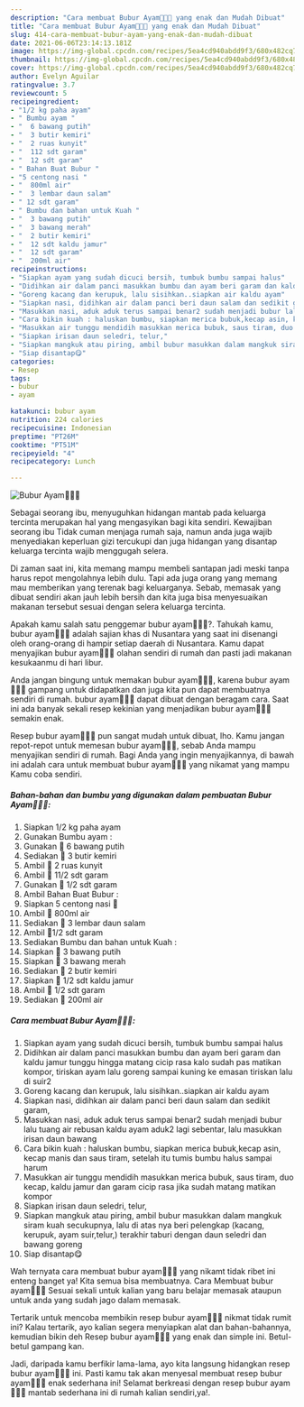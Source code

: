 ```yaml
---
description: "Cara membuat Bubur Ayam🥣🥣🥣 yang enak dan Mudah Dibuat"
title: "Cara membuat Bubur Ayam🥣🥣🥣 yang enak dan Mudah Dibuat"
slug: 414-cara-membuat-bubur-ayam-yang-enak-dan-mudah-dibuat
date: 2021-06-06T23:14:13.181Z
image: https://img-global.cpcdn.com/recipes/5ea4cd940abdd9f3/680x482cq70/bubur-ayam🥣🥣🥣-foto-resep-utama.jpg
thumbnail: https://img-global.cpcdn.com/recipes/5ea4cd940abdd9f3/680x482cq70/bubur-ayam🥣🥣🥣-foto-resep-utama.jpg
cover: https://img-global.cpcdn.com/recipes/5ea4cd940abdd9f3/680x482cq70/bubur-ayam🥣🥣🥣-foto-resep-utama.jpg
author: Evelyn Aguilar
ratingvalue: 3.7
reviewcount: 5
recipeingredient:
- "1/2 kg paha ayam"
- " Bumbu ayam "
- "  6 bawang putih"
- "  3 butir kemiri"
- "  2 ruas kunyit"
- "  112 sdt garam"
- "  12 sdt garam"
- " Bahan Buat Bubur "
- "5 centong nasi "
- "  800ml air"
- "  3 lembar daun salam"
- " 12 sdt garam"
- " Bumbu dan bahan untuk Kuah "
- "  3 bawang putih"
- "  3 bawang merah"
- "  2 butir kemiri"
- "  12 sdt kaldu jamur"
- "  12 sdt garam"
- "  200ml air"
recipeinstructions:
- "Siapkan ayam yang sudah dicuci bersih, tumbuk bumbu sampai halus"
- "Didihkan air dalam panci masukkan bumbu dan ayam beri garam dan kaldu jamur tunggu hingga matang cicip rasa kalo sudah pas matikan kompor, tiriskan ayam lalu goreng sampai kuning ke emasan tiriskan lalu di suir2"
- "Goreng kacang dan kerupuk, lalu sisihkan..siapkan air kaldu ayam"
- "Siapkan nasi, didihkan air dalam panci beri daun salam dan sedikit garam,"
- "Masukkan nasi, aduk aduk terus sampai benar2 sudah menjadi bubur lalu tuang air rebusan kaldu ayam aduk2 lagi sebentar, lalu masukkan irisan daun bawang"
- "Cara bikin kuah : haluskan bumbu, siapkan merica bubuk,kecap asin, kecap manis dan saus tiram, setelah itu tumis bumbu halus sampai harum"
- "Masukkan air tunggu mendidih masukkan merica bubuk, saus tiram, duo kecap, kaldu jamur dan garam cicip rasa jika sudah matang matikan kompor"
- "Siapkan irisan daun seledri, telur,"
- "Siapkan mangkuk atau piring, ambil bubur masukkan dalam mangkuk siram kuah secukupnya, lalu di atas nya beri pelengkap (kacang, kerupuk, ayam suir,telur,) terakhir taburi dengan daun seledri dan bawang goreng"
- "Siap disantap😋"
categories:
- Resep
tags:
- bubur
- ayam

katakunci: bubur ayam 
nutrition: 224 calories
recipecuisine: Indonesian
preptime: "PT26M"
cooktime: "PT51M"
recipeyield: "4"
recipecategory: Lunch

---
```



![Bubur Ayam🥣🥣🥣](https://img-global.cpcdn.com/recipes/5ea4cd940abdd9f3/680x482cq70/bubur-ayam🥣🥣🥣-foto-resep-utama.jpg)

Sebagai seorang ibu, menyuguhkan hidangan mantab pada keluarga tercinta merupakan hal yang mengasyikan bagi kita sendiri. Kewajiban seorang ibu Tidak cuman menjaga rumah saja, namun anda juga wajib menyediakan keperluan gizi tercukupi dan juga hidangan yang disantap keluarga tercinta wajib menggugah selera.

Di zaman  saat ini, kita memang mampu membeli santapan jadi meski tanpa harus repot mengolahnya lebih dulu. Tapi ada juga orang yang memang mau memberikan yang terenak bagi keluarganya. Sebab, memasak yang dibuat sendiri akan jauh lebih bersih dan kita juga bisa menyesuaikan makanan tersebut sesuai dengan selera keluarga tercinta. 



Apakah kamu salah satu penggemar bubur ayam🥣🥣🥣?. Tahukah kamu, bubur ayam🥣🥣🥣 adalah sajian khas di Nusantara yang saat ini disenangi oleh orang-orang di hampir setiap daerah di Nusantara. Kamu dapat menyajikan bubur ayam🥣🥣🥣 olahan sendiri di rumah dan pasti jadi makanan kesukaanmu di hari libur.

Anda jangan bingung untuk memakan bubur ayam🥣🥣🥣, karena bubur ayam🥣🥣🥣 gampang untuk didapatkan dan juga kita pun dapat membuatnya sendiri di rumah. bubur ayam🥣🥣🥣 dapat dibuat dengan beragam cara. Saat ini ada banyak sekali resep kekinian yang menjadikan bubur ayam🥣🥣🥣 semakin enak.

Resep bubur ayam🥣🥣🥣 pun sangat mudah untuk dibuat, lho. Kamu jangan repot-repot untuk memesan bubur ayam🥣🥣🥣, sebab Anda mampu menyajikan sendiri di rumah. Bagi Anda yang ingin menyajikannya, di bawah ini adalah cara untuk membuat bubur ayam🥣🥣🥣 yang nikamat yang mampu Kamu coba sendiri.

<!--inarticleads1-->

##### Bahan-bahan dan bumbu yang digunakan dalam pembuatan Bubur Ayam🥣🥣🥣:

1. Siapkan 1/2 kg paha ayam
1. Gunakan  Bumbu ayam :
1. Gunakan  🌺 6 bawang putih
1. Sediakan  🌺 3 butir kemiri
1. Ambil  🌺 2 ruas kunyit
1. Ambil  🌺 11/2 sdt garam
1. Gunakan  🌺 1/2 sdt garam
1. Ambil  Bahan Buat Bubur :
1. Siapkan 5 centong nasi 🌹
1. Ambil  🌹 800ml air
1. Sediakan  🌹 3 lembar daun salam
1. Ambil  🌹1/2 sdt garam
1. Sediakan  Bumbu dan bahan untuk Kuah :
1. Siapkan  💐 3 bawang putih
1. Siapkan  💐 3 bawang merah
1. Sediakan  💐 2 butir kemiri
1. Siapkan  💐 1/2 sdt kaldu jamur
1. Ambil  💐 1/2 sdt garam
1. Sediakan  💐 200ml air




<!--inarticleads2-->

##### Cara membuat Bubur Ayam🥣🥣🥣:

1. Siapkan ayam yang sudah dicuci bersih, tumbuk bumbu sampai halus
1. Didihkan air dalam panci masukkan bumbu dan ayam beri garam dan kaldu jamur tunggu hingga matang cicip rasa kalo sudah pas matikan kompor, tiriskan ayam lalu goreng sampai kuning ke emasan tiriskan lalu di suir2
1. Goreng kacang dan kerupuk, lalu sisihkan..siapkan air kaldu ayam
1. Siapkan nasi, didihkan air dalam panci beri daun salam dan sedikit garam,
1. Masukkan nasi, aduk aduk terus sampai benar2 sudah menjadi bubur lalu tuang air rebusan kaldu ayam aduk2 lagi sebentar, lalu masukkan irisan daun bawang
1. Cara bikin kuah : haluskan bumbu, siapkan merica bubuk,kecap asin, kecap manis dan saus tiram, setelah itu tumis bumbu halus sampai harum
1. Masukkan air tunggu mendidih masukkan merica bubuk, saus tiram, duo kecap, kaldu jamur dan garam cicip rasa jika sudah matang matikan kompor
1. Siapkan irisan daun seledri, telur,
1. Siapkan mangkuk atau piring, ambil bubur masukkan dalam mangkuk siram kuah secukupnya, lalu di atas nya beri pelengkap (kacang, kerupuk, ayam suir,telur,) terakhir taburi dengan daun seledri dan bawang goreng
1. Siap disantap😋




Wah ternyata cara membuat bubur ayam🥣🥣🥣 yang nikamt tidak ribet ini enteng banget ya! Kita semua bisa membuatnya. Cara Membuat bubur ayam🥣🥣🥣 Sesuai sekali untuk kalian yang baru belajar memasak ataupun untuk anda yang sudah jago dalam memasak.

Tertarik untuk mencoba membikin resep bubur ayam🥣🥣🥣 nikmat tidak rumit ini? Kalau tertarik, ayo kalian segera menyiapkan alat dan bahan-bahannya, kemudian bikin deh Resep bubur ayam🥣🥣🥣 yang enak dan simple ini. Betul-betul gampang kan. 

Jadi, daripada kamu berfikir lama-lama, ayo kita langsung hidangkan resep bubur ayam🥣🥣🥣 ini. Pasti kamu tak akan menyesal membuat resep bubur ayam🥣🥣🥣 enak sederhana ini! Selamat berkreasi dengan resep bubur ayam🥣🥣🥣 mantab sederhana ini di rumah kalian sendiri,ya!.

